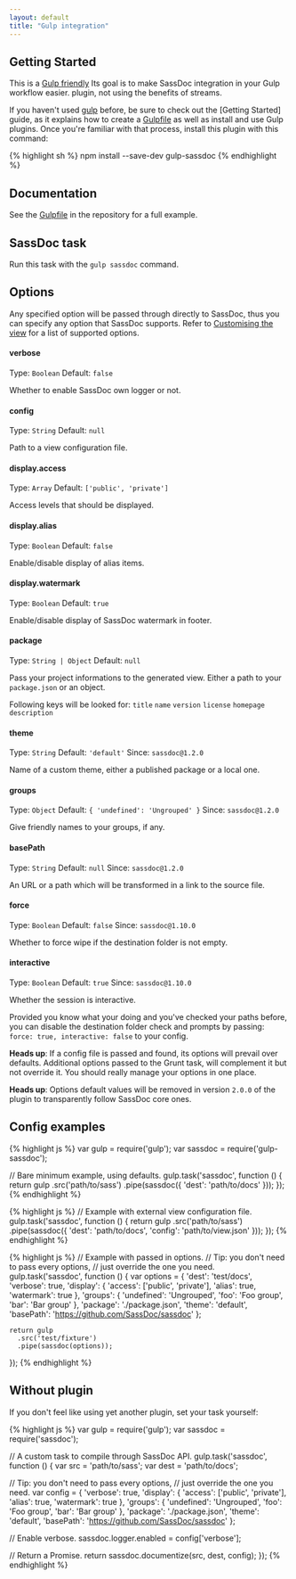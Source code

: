 ```yaml
---
layout: default
title: "Gulp integration"
---
```


## Getting Started

This is a [Gulp friendly](https://github.com/gulpjs/gulp/blob/master/docs/writing-a-plugin/README.md#about-streams)
Its goal is to make SassDoc integration in your Gulp workflow easier.
plugin, not using the benefits of streams.

If you haven't used [gulp](http://gulpjs.com) before, be sure to check out the
[Getting Started] guide, as it explains how to create a
[Gulpfile](https://github.com/gulpjs/gulp/blob/master/docs/getting-started.md#getting-started)
as well as install and use Gulp plugins.
Once you're familiar with that process, install this plugin with this command:

{% highlight sh %}
npm install --save-dev gulp-sassdoc
{% endhighlight %}


## Documentation

See the [Gulpfile](https://github.com/sassdoc/gulp-sassdoc/blob/master/Gulpfile.js) in the repository for a full example.


## SassDoc task

Run this task with the `gulp sassdoc` command.


## Options

Any specified option will be passed through directly to SassDoc, thus you can
specify any option that SassDoc supports.
Refer to [Customising the view](/customising-the-view/) for a list of supported options.


<h4 class="option">verbose</h4>

Type: `Boolean`
Default: `false`

Whether to enable SassDoc own logger or not.


<h4 class="option">config</h4>

Type: `String`
Default: `null`

Path to a view configuration file.


<h4 class="option">display.access</h4>

Type: `Array`
Default: `['public', 'private']`

Access levels that should be displayed.


<h4 class="option">display.alias</h4>

Type: `Boolean`
Default: `false`

Enable/disable display of alias items.


<h4 class="option">display.watermark</h4>

Type: `Boolean`
Default: `true`

Enable/disable display of SassDoc watermark in footer.


<h4 class="option">package</h4>

Type: `String | Object`
Default: `null`

Pass your project informations to the generated view.
Either a path to your `package.json` or an object.

Following keys will be looked for:
`title`
`name`
`version`
`license`
`homepage`
`description`


<h4 class="option">theme</h4>


Type: `String`
Default: `'default'`
Since: `sassdoc@1.2.0`

Name of a custom theme, either a published package or a local one.


<h4 class="option">groups</h4>

Type: `Object`
Default: `{ 'undefined': 'Ungrouped' }`
Since: `sassdoc@1.2.0`

Give friendly names to your groups, if any.


<h4 class="option">basePath</h4>

Type: `String`
Default: `null`
Since: `sassdoc@1.2.0`

An URL or a path which will be transformed in a link to the source file.


<h4 class="option">force</h4>

Type: `Boolean`
Default: `false`
Since: `sassdoc@1.10.0`

Whether to force wipe if the destination folder is not empty.


<h4 class="option">interactive</h4>

Type: `Boolean`
Default: `true`
Since: `sassdoc@1.10.0`

Whether the session is interactive.


<p class="note note--info">
  Provided you know what your doing and you've checked your paths before,
  you can disable the destination folder check and prompts by passing:
  <code>force: true, interactive: false</code> to your config.
</p>

<p class="note note--info">
  <strong>Heads up</strong>: If a config file is passed
and found, its options will prevail over defaults. Additional options passed to
the Grunt task, will complement it but not override it.
You should really manage your options in one place.
</p>

<p class="note note--info">
  <strong>Heads up</strong>: Options default values will be removed in version
  <code>2.0.0</code> of the plugin to transparently follow SassDoc core ones.
</p>


## Config examples

{% highlight js %}
var gulp = require('gulp');
var sassdoc = require('gulp-sassdoc');

// Bare minimum example, using defaults.
gulp.task('sassdoc', function () {
  return gulp
    .src('path/to/sass')
    .pipe(sassdoc({
      'dest': 'path/to/docs'
    }));
});
{% endhighlight %}

{% highlight js %}
// Example with external view configuration file.
gulp.task('sassdoc', function () {
  return gulp
    .src('path/to/sass')
    .pipe(sassdoc({
      'dest': 'path/to/docs',
      'config': 'path/to/view.json'
    }));
});
{% endhighlight %}

{% highlight js %}
// Example with passed in options.
// Tip: you don't need to pass every options,
// just override the one you need.
gulp.task('sassdoc', function () {
  var options = {
      'dest': 'test/docs',
      'verbose': true,
      'display': {
        'access': ['public', 'private'],
        'alias': true,
        'watermark': true
      },
      'groups': {
        'undefined': 'Ungrouped',
        'foo': 'Foo group',
        'bar': 'Bar group'
      },
      'package': './package.json',
      'theme': 'default',
      'basePath': 'https://github.com/SassDoc/sassdoc'
    };

    return gulp
      .src('test/fixture')
      .pipe(sassdoc(options));
});
{% endhighlight %}

## Without plugin

If you don't feel like using yet another plugin, set your task yourself:

{% highlight js %}
var gulp = require('gulp');
var sassdoc = require('sassdoc');

// A custom task to compile through SassDoc API.
gulp.task('sassdoc', function () {
  var src = 'path/to/sass';
  var dest = 'path/to/docs';

  // Tip: you don't need to pass every options,
  // just override the one you need.
  var config = {
    'verbose': true,
    'display': {
      'access': ['public', 'private'],
      'alias': true,
      'watermark': true
    },
    'groups': {
      'undefined': 'Ungrouped',
      'foo': 'Foo group',
      'bar': 'Bar group'
    },
    'package': './package.json',
    'theme': 'default',
    'basePath': 'https://github.com/SassDoc/sassdoc'
  };

  // Enable verbose.
  sassdoc.logger.enabled = config['verbose'];

  // Return a Promise.
  return sassdoc.documentize(src, dest, config);
});
{% endhighlight %}
